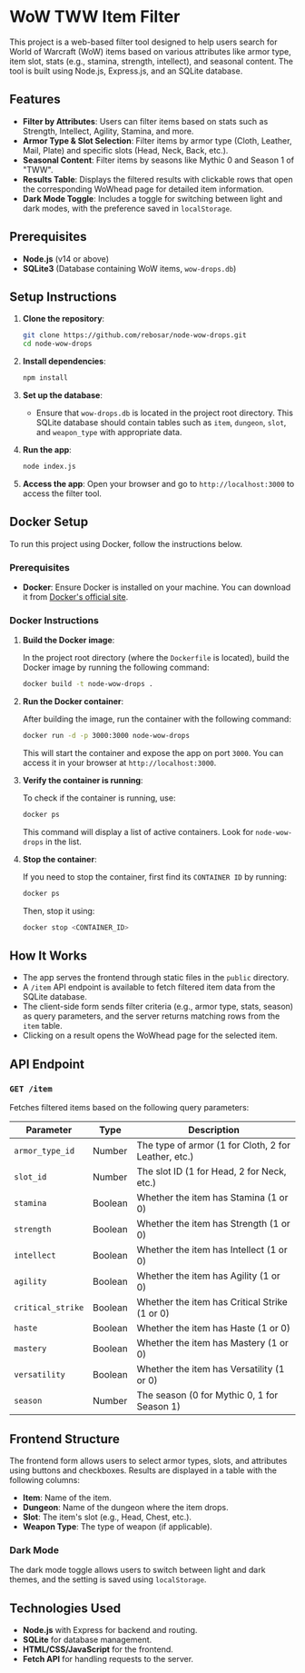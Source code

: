 # WoW TWW Item Filter

This project is a web-based filter tool designed to help users search for World of Warcraft (WoW) items based on various attributes like armor type, item slot, stats (e.g., stamina, strength, intellect), and seasonal content. The tool is built using Node.js, Express.js, and an SQLite database.

## Features
- **Filter by Attributes**: Users can filter items based on stats such as Strength, Intellect, Agility, Stamina, and more.
- **Armor Type & Slot Selection**: Filter items by armor type (Cloth, Leather, Mail, Plate) and specific slots (Head, Neck, Back, etc.).
- **Seasonal Content**: Filter items by seasons like Mythic 0 and Season 1 of "TWW".
- **Results Table**: Displays the filtered results with clickable rows that open the corresponding WoWhead page for detailed item information.
- **Dark Mode Toggle**: Includes a toggle for switching between light and dark modes, with the preference saved in `localStorage`.

## Prerequisites
- **Node.js** (v14 or above)
- **SQLite3** (Database containing WoW items, `wow-drops.db`)

## Setup Instructions

1. **Clone the repository**:
    ```bash
    git clone https://github.com/rebosar/node-wow-drops.git
    cd node-wow-drops
    ```

2. **Install dependencies**:
    ```bash
    npm install
    ```

3. **Set up the database**:
    - Ensure that `wow-drops.db` is located in the project root directory. This SQLite database should contain tables such as `item`, `dungeon`, `slot`, and `weapon_type` with appropriate data.

4. **Run the app**:
    ```bash
    node index.js
    ```

5. **Access the app**:
    Open your browser and go to `http://localhost:3000` to access the filter tool.

## Docker Setup

To run this project using Docker, follow the instructions below.

### Prerequisites

- **Docker**: Ensure Docker is installed on your machine. You can download it from [Docker's official site](https://www.docker.com/get-started).

### Docker Instructions

1. **Build the Docker image**:

    In the project root directory (where the `Dockerfile` is located), build the Docker image by running the following command:
    ```bash
    docker build -t node-wow-drops .
    ```

2. **Run the Docker container**:

    After building the image, run the container with the following command:
    ```bash
    docker run -d -p 3000:3000 node-wow-drops
    ```

    This will start the container and expose the app on port `3000`. You can access it in your browser at `http://localhost:3000`.

3. **Verify the container is running**:

    To check if the container is running, use:
    ```bash
    docker ps
    ```

    This command will display a list of active containers. Look for `node-wow-drops` in the list.

4. **Stop the container**:

    If you need to stop the container, first find its `CONTAINER ID` by running:
    ```bash
    docker ps
    ```

    Then, stop it using:
    ```bash
    docker stop <CONTAINER_ID>
    ```
## How It Works

- The app serves the frontend through static files in the `public` directory.
- A `/item` API endpoint is available to fetch filtered item data from the SQLite database.
- The client-side form sends filter criteria (e.g., armor type, stats, season) as query parameters, and the server returns matching rows from the `item` table.
- Clicking on a result opens the WoWhead page for the selected item.

## API Endpoint

### `GET /item`
Fetches filtered items based on the following query parameters:

| Parameter         | Type   | Description                                   |
|-------------------|--------|-----------------------------------------------|
| `armor_type_id`    | Number | The type of armor (1 for Cloth, 2 for Leather, etc.) |
| `slot_id`          | Number | The slot ID (1 for Head, 2 for Neck, etc.) |
| `stamina`          | Boolean | Whether the item has Stamina (1 or 0)         |
| `strength`         | Boolean | Whether the item has Strength (1 or 0)        |
| `intellect`        | Boolean | Whether the item has Intellect (1 or 0)       |
| `agility`          | Boolean | Whether the item has Agility (1 or 0)         |
| `critical_strike`  | Boolean | Whether the item has Critical Strike (1 or 0) |
| `haste`            | Boolean | Whether the item has Haste (1 or 0)           |
| `mastery`          | Boolean | Whether the item has Mastery (1 or 0)         |
| `versatility`      | Boolean | Whether the item has Versatility (1 or 0)     |
| `season`           | Number | The season (0 for Mythic 0, 1 for Season 1)    |

## Frontend Structure

The frontend form allows users to select armor types, slots, and attributes using buttons and checkboxes. Results are displayed in a table with the following columns:
- **Item**: Name of the item.
- **Dungeon**: Name of the dungeon where the item drops.
- **Slot**: The item's slot (e.g., Head, Chest, etc.).
- **Weapon Type**: The type of weapon (if applicable).

### Dark Mode
The dark mode toggle allows users to switch between light and dark themes, and the setting is saved using `localStorage`.

## Technologies Used
- **Node.js** with Express for backend and routing.
- **SQLite** for database management.
- **HTML/CSS/JavaScript** for the frontend.
- **Fetch API** for handling requests to the server.